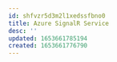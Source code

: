 ```yaml
---
id: shfvzr5d3m2l1xedssfbno0
title: Azure SignalR Service
desc: ''
updated: 1653661785194
created: 1653661776790
---
```


